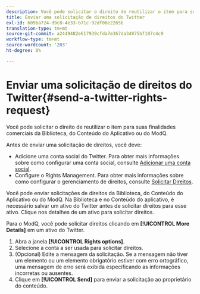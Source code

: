 ```yaml
---
description: Você pode solicitar o direito de reutilizar o item para suas finalidades comerciais da Biblioteca, do Conteúdo do Aplicativo ou do ModQ.
title: Enviar uma solicitação de direitos do Twitter
exl-id: 609ba724-d9c8-4e33-b71c-92df08e2265b
translation-type: tm+mt
source-git-commit: a2449482e617939cfda7e367da34875bf187c4c9
workflow-type: tm+mt
source-wordcount: '203'
ht-degree: 0%

---
```


# Enviar uma solicitação de direitos do Twitter{#send-a-twitter-rights-request}

Você pode solicitar o direito de reutilizar o item para suas finalidades comerciais da Biblioteca, do Conteúdo do Aplicativo ou do ModQ.

Antes de enviar uma solicitação de direitos, você deve:

* Adicione uma conta social do Twitter. Para obter mais informações sobre como configurar uma conta social, consulte [Adicionar uma conta social](../c-users-creating-accounts-with-studio-access/t-configure-social-accout-instagram/t-configure-social-accout-instagram.md#t_configure_social_accout_instagram).
* Configure o Rights Management. Para obter mais informações sobre como configurar o gerenciamento de direitos, consulte [Solicitar Direitos](../c-how-requesting-rights-works/c-how-requesting-rights-works.md#c_how_requesting_rights_works).

Você pode enviar solicitações de direitos da Biblioteca, do Conteúdo do Aplicativo ou do ModQ. Na Biblioteca e no Conteúdo do aplicativo, é necessário salvar um ativo do Twitter antes de solicitar direitos para esse ativo. Clique nos detalhes de um ativo para solicitar direitos.

Para o ModQ, você pode solicitar direitos clicando em **[!UICONTROL More Details]** em um ativo do Twitter.

1. Abra a janela **[!UICONTROL Rights options]**.
1. Selecione a conta a ser usada para solicitar direitos.
1. (Opcional) Edite a mensagem da solicitação. Se a mensagem não tiver um elemento ou um elemento obrigatório estiver com erro ortográfico, uma mensagem de erro será exibida especificando as informações incorretas ou ausentes.
1. Clique em **[!UICONTROL Send]** para enviar a solicitação ao proprietário do conteúdo.
